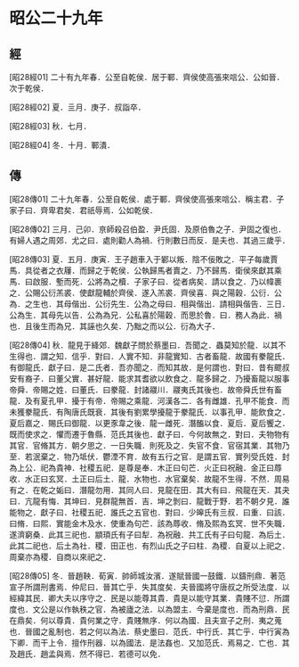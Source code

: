 # 昭公二十九年

## 經 <a name="10Zhao28Jing"></a>

<a name="10Zhao28Jing01">[昭28經01]</a> 二十有九年春．公至自乾侯．居于鄆．齊侯使高張來唁公．公如晉．次于乾侯．

<a name="10Zhao28Jing02">[昭28經02]</a> 夏．亖月．庚子．叔詣卒．

<a name="10Zhao28Jing03">[昭28經03]</a> 秋．七月．

<a name="10Zhao28Jing04">[昭28經04]</a> 冬．十月．鄆潰．

## 傳 <a name="10Zhao28Zhuan"></a>

<a name="10Zhao28Zhuan01">[昭28傳01]</a> 二十九年春．公至自乾侯．處于鄆．齊侯使高張來唁公．稱主君．子家子曰．齊卑君矣．君祇辱焉．公如乾侯．

<a name="10Zhao28Zhuan02">[昭28傳02]</a> 三月．己卯．亰師殺召伯盈．尹氏固．及原伯魯之子．尹固之復也．有婦人遇之周郊．尤之曰．處則勸人為禍．行則數日而反．是夫也．其過三歲乎．

<a name="10Zhao28Zhuan03">[昭28傳03]</a> 夏．五月．庚寅．王子趙車入于鄻以叛．陰不佞敗之．平子每歲賈馬．具從者之衣屨．而歸之于乾侯．公執歸馬者賣之．乃不歸馬．衛侯來獻其乘馬．曰啟服．塹而死．公將為之櫝．子家子曰．從者病矣．請以食之．乃以幃裹之．公賜公衍羔裘．使獻龍輔於齊侯．遂入羔裘．齊侯喜．與之陽穀．公衍．公為．之生也．其母偕出．公衍先生．公為之母曰．相與偕出．請相與偕告．三日．公為生．其母先以告．公為為兄．公私喜於陽穀．而思於魯．曰．務人為此．禍也．且後生而為兄．其誣也久矣．乃黜之而以公．衍為大子．

<a name="10Zhao28Zhuan04">[昭28傳04]</a> 秋．龍見于絳郊．魏獻子問於蔡墨曰．吾聞之．蟲莫知於龍．以其不生得也．謂之知．信乎．對曰．人實不知．非龍實知．古者畜龍．故國有豢龍氏．有御龍氏．獻子曰．是二氏者．吾亦聞之．而知其故．是何謂也．對曰．昔有飂叔安有裔子．曰董父實．甚好龍．能求其耆欲以飲食之．龍多歸之．乃擾畜龍以服事帝舜．帝賜之姓．曰董氏．曰豢龍．封諸鬷川．鬷夷氏其後也．故帝舜氏世有畜龍．及有夏孔甲．擾于有帝．帝賜之乘龍．河漢各二．各有雌雄．孔甲不能食．而未獲豢龍氏．有陶唐氏既衰．其後有劉累學擾龍于豢龍氏．以事孔甲．能飲食之．夏后嘉之．賜氏曰御龍．以更豕韋之後．龍一雌死．潛醢以食．夏后．夏后饗之．既而使求之．懼而遷于魯縣．范氏其後也．獻子曰．今何故無之．對曰．夫物物有其官．官脩其方．朝夕思之．一日失職．則死及之．失官不食．官宿其業．其物乃至．若泯棄之．物乃坻伏．鬱湮不育．故有五行之官．是謂五官．實列受氏姓．封為上公．祀為貴神．社稷五祀．是尊是奉．木正曰句芒．火正曰祝融．金正曰蓐收．水正曰玄冥．土正曰后土．龍．水物也．水官棄矣．故龍不生得．不然．周易有之．在乾之姤曰．潛龍勿用．其同人曰．見龍在田．其大有曰．飛龍在天．其夬曰．亢龍有悔．其坤曰．見群龍無首．吉．坤之剝曰．龍戰于野．若不朝夕見．誰能物之．獻子曰．社稷五祀．誰氏之五官也．對曰．少皞氏有亖叔．曰重．曰該．曰脩．曰熙．實能金木及水．使重為句芒．該為蓐收．脩及熙為玄冥．世不失職．遂濟窮桑．此其三祀也．顓頊氏有子曰犁．為祝融．共工氏有子曰句龍．為后土．此其二祀也．后土為社．稷．田正也．有烈山氏之子曰柱．為稷．自夏以上祀之．周棄亦為稷．自商以來祀之．

<a name="10Zhao28Zhuan05">[昭28傳05]</a> 冬．晉趙鞅．荀寅．帥師城汝濱．遂賦晉國一鼓鐵．以鑄刑鼎．著范宣子所謂刑書焉．仲尼曰．晉其亡乎．失其度矣．夫晉國將守唐叔之所受法度．以經緯其民．卿大夫以序守之．民是以能尊其貴．貴是以能守其業．貴賤不愆．所謂度也．文公是以作執秩之官．為被廬之法．以為盟主．今棄是度也．而為刑鼎．民在鼎矣．何以尊貴．貴何業之守．貴賤無序．何以為國．且夫宣子之刑．夷之蒐也．晉國之亂制也．若之何以為法．蔡史墨曰．范氏．中行氏．其亡乎．中行寅為下卿．而干上令．擅作刑器．以為國法．是法姦也．又加范氏．焉易之．亡也．其及趙氏．趙孟與焉．然不得已．若德可以免．


